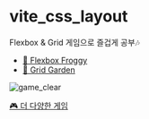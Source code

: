 # vite_css_layout

Flexbox & Grid 게임으로 즐겁게 공부🎶<br>
- <A href="https://flexboxfroggy.com/#ko"> 🐸 Flexbox Froggy </A><br>
- <A href="https://cssgridgarden.com/#ko"> 🌱 Grid Garden </A><br>

![game_clear](https://github.com/mijinB/vite_css_layout/assets/128350820/82289666-bb00-4ade-83bf-eb0c4ffcc938)
<br>

<A href="https://codepip.com/"> 🎮 더 다양한 게임 </A>
